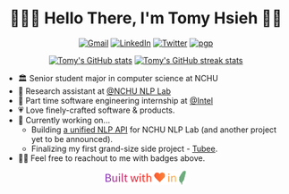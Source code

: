 <h1 align="center">👨🏻‍💻 Hello There, I'm Tomy Hsieh 👋🏻</h1>

<p align="center">
    <a href="mailto:tomy0000000@gmail.com"
        ><img src="https://img.shields.io/badge/Gmail-tomy0000000%40gmail.com-%23D14836?logo=gmail" alt="Gmail"
    /></a>
    <a href="https://www.linkedin.com/in/tomy0000000"
        ><img src="https://img.shields.io/badge/LinkedIn-Tomy%20Hsieh-%230077B5?logo=linkedin" alt="LinkedIn"
    /></a>
    <a href="https://twitter.com/tomy0000000"
        ><img src="https://img.shields.io/badge/Twitter-tomy0000000-%231DA1F3?logo=twitter" alt="Twitter"
    /></a>
    <a href="https://keybase.io/tomy0000000"
        ><img src="https://img.shields.io/badge/pgp-9E47A53D54F34479-%2333A0FF?logo=keybase" alt="pgp"
    /></a>
</p>

<p align="center">
    <a href="https://github-readme-stats.vercel.app/api?username=tomy0000000&show_icons=true&hide_title=true&hide_border=true&theme=dracula"
        ><img src="https://github-readme-stats.vercel.app/api?username=tomy0000000&show_icons=true&hide_title=true&hide_border=true&theme=dracula" height=150  alt="Tomy's GitHub stats"
    /></a>
    <a href="https://github-readme-streak-stats.herokuapp.com?user=tomy0000000&hide_border=true&theme=dracula"
        ><img src="https://github-readme-streak-stats.herokuapp.com?user=tomy0000000&hide_border=true&theme=dracula" height=150  alt="Tomy's GitHub streak stats"
    /></a>
</p>

- 🏛 Senior student major in computer science at NCHU
- 🔬 Research assistant at [@NCHU NLP Lab](https://github.com/NCHU-NLP-Lab)
- 🏢 Part time software engineering internship at [@Intel](https://github.com/intel)
- 💗 Love finely-crafted software & products.
- 🔭 Currently working on...
  - Building [a unified NLP API](https://github.com/NCHU-NLP-Lab/API) for NCHU NLP Lab (and another project yet to be announced).
  - Finalizing my first grand-size side project - [Tubee](https://github.com/tomy0000000/Tubee).
- 👋🏻 Feel free to reachout to me with badges above.

<p align="center">
    <img src="footer.svg" height="25"/>
</p>
